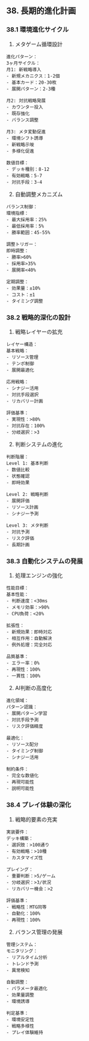 ## 38. 長期的進化計画

### 38.1 環境進化サイクル

1. メタゲーム循環設計
```plaintext
進化パターン：
3ヶ月サイクル：
月1: 新戦略導入
- 新規メカニクス：1-2個
- 基本カード：20-30枚
- 展開パターン：2-3種

月2: 対抗戦略発展
- カウンター投入
- 既存強化
- バランス調整

月3: メタ変動促進
- 環境シフト誘導
- 新戦略示唆
- 多様化促進

数値目標：
- デッキ種別：8-12
- 有効戦略：5-7
- 対抗手段：3-4
```

2. 自動調整メカニズム
```plaintext
バランス制御：
環境指標：
- 最大採用率：25%
- 最低採用率：5%
- 勝率範囲：45-55%

調整トリガー：
即時調整：
- 勝率>60%
- 採用率>35%
- 展開率<40%

定期調整：
- 効果量：±10%
- コスト：±1
- タイミング調整
```

### 38.2 戦略的深化の設計

1. 戦略レイヤーの拡充
```plaintext
レイヤー構造：
基本戦略：
- リソース管理
- テンポ制御
- 展開最適化

応用戦略：
- シナジー活用
- 対抗手段選択
- リカバリー計画

評価基準：
- 実現性：>80%
- 対抗存在：100%
- 分岐選択：>3
```

2. 判断システムの進化
```plaintext
判断階層：
Level 1: 基本判断
- 数値比較
- 状態確認
- 即時効果

Level 2: 戦略判断
- 展開評価
- リソース計画
- シナジー予測

Level 3: メタ判断
- 対抗予測
- リスク評価
- 長期計画
```

### 38.3 自動化システムの発展

1. 処理エンジンの強化
```plaintext
性能目標：
基本性能：
- 判断速度：<30ms
- メモリ効率：>90%
- CPU負荷：<20%

拡張性：
- 新規効果：即時対応
- 相互作用：自動解決
- 例外処理：完全対応

品質基準：
- エラー率：0%
- 再現性：100%
- 一貫性：100%
```

2. AI判断の高度化
```plaintext
進化領域：
パターン認識：
- 展開パターン学習
- 対抗手段予測
- リスク評価精度

最適化：
- リソース配分
- タイミング制御
- シナジー活用

制約条件：
- 完全な数値化
- 再現可能性
- 説明可能性
```

### 38.4 プレイ体験の深化

1. 戦略的要素の充実
```plaintext
実装要件：
デッキ構築：
- 選択肢：>100通り
- 有効戦略：>10種
- カスタマイズ性

プレイング：
- 重要判断：>5/ゲーム
- 分岐選択：>3/状況
- リカバリー機会：>2

評価基準：
- 戦略性：MTG同等
- 自動化：100%
- 再現性：100%
```

2. バランス管理の発展
```plaintext
管理システム：
モニタリング：
- リアルタイム分析
- トレンド予測
- 異常検知

自動調整：
- パラメータ最適化
- 効果量調整
- 環境誘導

判定基準：
- 環境安定性
- 戦略多様性
- プレイ体験維持
```
  
